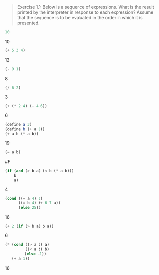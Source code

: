 > Exercise 1.1: Below is a sequence of expressions. What is the result printed by the interpreter in response to each expression? Assume that the sequence is to be evaluated in the order in which it is presented.

```scheme
10
```
10

```scheme
(+ 5 3 4)
```
12

```scheme
(- 9 1)
```
8

```scheme
(/ 6 2)
```
3

```scheme
(+ (* 2 4) (- 4 6))
```
6

```scheme
(define a 3)
(define b (+ a 1))
(+ a b (* a b))
```
19

```scheme
(= a b)
```
#F

```scheme
(if (and (> b a) (< b (* a b)))
    b
    a)
```
4

```scheme
(cond ((= a 4) 6)
      ((= b 4) (+ 6 7 a))
      (else 25))
```
16

```scheme
(+ 2 (if (> b a) b a))
```
6

```scheme
(* (cond ((> a b) a)
         ((< a b) b)
  　     (else -1))
   (+ a 1))
```
16

